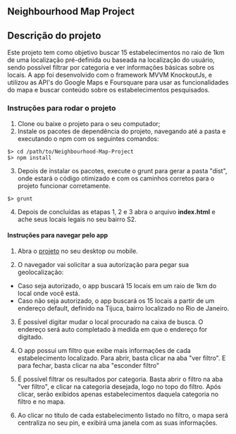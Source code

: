 ## Neighbourhood Map Project

Descrição do projeto
--------------
Este projeto tem como objetivo buscar 15 estabelecimentos no raio de 1km de uma localização pré-definida ou baseada na localização do usuário, sendo possível filtrar por categoria e ver informações básicas sobre os locais. A app foi desenvolvido com o framework MVVM KnockoutJs, e utilizou as API's do Google Maps e Foursquare para usar as funcionalidades do mapa e buscar conteúdo sobre os estabelecimentos pesquisados.

### Instruções para rodar o projeto

1. Clone ou baixe o projeto para o seu computador;
2. Instale os pacotes de dependência do projeto, navegando até a pasta e executando o npm com os seguintes comandos:

  ````
  $> cd /path/to/Neighbourhood-Map-Project
  $> npm install
  ````
  
3. Depois de instalar os pacotes, execute o grunt para gerar a pasta "dist", onde estará o código otimizado e com os caminhos corretos para o projeto funcionar corretamente.

  ``
  $> grunt
  ``
  
4. Depois de concluídas as etapas 1, 2 e 3 abra o arquivo **index.html** e ache seus locais legais no seu bairro S2.


#### Instruções para navegar pelo app

1. Abra o [projeto](https://alinealvesvianna.github.io/Neighbourhood-Map-Project/) no seu desktop ou mobile.

2. O navegador vai solicitar a sua autorização para pegar sua geolocalização:
  * Caso seja autorizado, o app buscará 15 locais em um raio de 1km do local onde você está.
  * Caso não seja autorizado, o app buscará  os 15 locais a partir de um endereço default, definido na Tijuca, bairro localizado no Rio de Janeiro.

3. É possível digitar mudar o local procurado na caixa de busca. O endereço será auto completado à medida em que o endereço for digitado.

4. O app possui um filtro que exibe mais informações de cada estabelecimento localizado. Para abrir, basta clicar na aba "ver filtro". E para fechar, basta clicar na aba "esconder filtro"

5. É possível filtrar os resultados por categoria. Basta abrir o filtro na aba "ver filtro", e clicar na categoria desejada, logo no topo do filtro. Após clicar, serão exibidos apenas estabelecimentos daquela categoria no filtro e no mapa.

6. Ao clicar no título de cada estabelecimento listado no filtro, o mapa será centraliza no seu pin, e exibirá uma janela com as suas informações.
